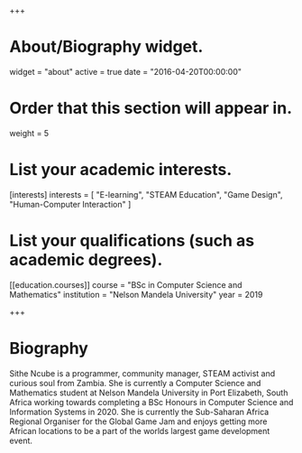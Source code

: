 +++
# About/Biography widget.
widget = "about"
active = true
date = "2016-04-20T00:00:00"

# Order that this section will appear in.
weight = 5

# List your academic interests.
[interests]
  interests = [
    "E-learning",
    "STEAM Education",
    "Game Design",
    "Human-Computer Interaction"
  ]

# List your qualifications (such as academic degrees).
[[education.courses]]
  course = "BSc in Computer Science and Mathematics"
  institution = "Nelson Mandela University"
  year = 2019

+++

# Biography

Sithe Ncube is a programmer, community manager, STEAM activist and curious soul from Zambia. She is currently a Computer Science and Mathematics student at Nelson Mandela University in Port Elizabeth, South Africa working towards completing a BSc Honours in Computer Science and Information Systems in 2020. She is currently the Sub-Saharan Africa Regional Organiser for the Global Game Jam and enjoys getting more African locations to be a part of the worlds largest game development event.
